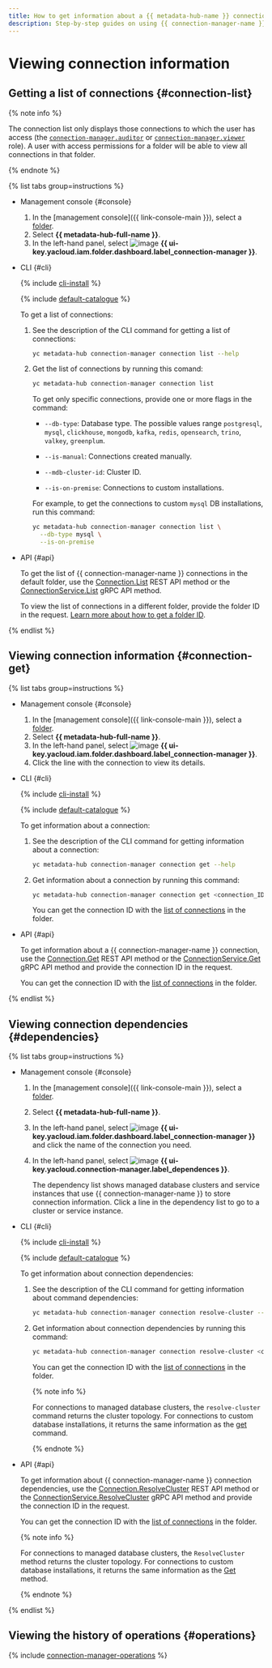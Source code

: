 ```yaml
---
title: How to get information about a {{ metadata-hub-name }} connection. Step-by-step guides
description: Step-by-step guides on using {{ connection-manager-name }} in {{ yandex-cloud }}. In this tutorial, you will learn how to view connections.
---
```


# Viewing connection information


## Getting a list of connections {#connection-list}


{% note info %}

The connection list only displays those connections to which the user has access (the [`connection-manager.auditor`](../security/connection-manager-roles.md#connection-manager-auditor) or [`connection-manager.viewer`](../security/connection-manager-roles.md#connection-manager-viewer) role). A user with access permissions for a folder will be able to view all connections in that folder.

{% endnote %}


{% list tabs group=instructions %}

- Management console {#console}

  1. In the [management console]({{ link-console-main }}), select a [folder](../../resource-manager/concepts/resources-hierarchy.md#folder).
  1. Select **{{ metadata-hub-full-name }}**.
  1. In the left-hand panel, select ![image](../../_assets/console-icons/plug-connection.svg) **{{ ui-key.yacloud.iam.folder.dashboard.label_connection-manager }}**.

- CLI {#cli}

  {% include [cli-install](../../_includes/cli-install.md) %}

  {% include [default-catalogue](../../_includes/default-catalogue.md) %}

  To get a list of connections:

  1. See the description of the CLI command for getting a list of connections:

      ```bash
      yc metadata-hub connection-manager connection list --help
      ```

  1. Get the list of connections by running this comand:
      
      ```bash
      yc metadata-hub connection-manager connection list
      ```

      To get only specific connections, provide one or more flags in the command:

      * `--db-type`: Database type. The possible values range `postgresql`, `mysql`, `clickhouse`, `mongodb`, `kafka`, `redis`, `opensearch`, `trino`, `valkey`, `greenplum`.

      * `--is-manual`: Connections created manually.

      * `--mdb-cluster-id`: Cluster ID.

      * `--is-on-premise`: Connections to custom installations.
      
      For example, to get the connections to custom `mysql` DB installations, run this command:
      
      ```bash
      yc metadata-hub connection-manager connection list \
        --db-type mysql \
        --is-on-premise
      ```

- API {#api}

  To get the list of {{ connection-manager-name }} connections in the default folder, use the [Connection.List](../connection-manager/api-ref/Connection/list.md) REST API method or the [ConnectionService.List](../connection-manager/api-ref/grpc/Connection/list.md) gRPC API method.

  To view the list of connections in a different folder, provide the folder ID in the request. [Learn more about how to get a folder ID](../../resource-manager/operations/folder/get-id.md).

{% endlist %}

## Viewing connection information {#connection-get}

{% list tabs group=instructions %}

- Management console {#console}

  1. In the [management console]({{ link-console-main }}), select a [folder](../../resource-manager/concepts/resources-hierarchy.md#folder).
  1. Select **{{ metadata-hub-full-name }}**.
  1. In the left-hand panel, select ![image](../../_assets/console-icons/plug-connection.svg) **{{ ui-key.yacloud.iam.folder.dashboard.label_connection-manager }}**.
  1. Click the line with the connection to view its details.

- CLI {#cli}

  {% include [cli-install](../../_includes/cli-install.md) %}

  {% include [default-catalogue](../../_includes/default-catalogue.md) %}

  To get information about a connection:
  
  1. See the description of the CLI command for getting information about a connection:

      ```bash
      yc metadata-hub connection-manager connection get --help
      ```

  1. Get information about a connection by running this command:
      
      ```bash
      yc metadata-hub connection-manager connection get <connection_ID>
      ```

      You can get the connection ID with the [list of connections](#connection-list) in the folder.

- API {#api}
  
  To get information about a {{ connection-manager-name }} connection, use the [Connection.Get](../connection-manager/api-ref/Connection/get.md) REST API method or the [ConnectionService.Get](../connection-manager/api-ref/grpc/Connection/get.md) gRPC API method and provide the connection ID in the request.

  You can get the connection ID with the [list of connections](view-connection.md#connection-list) in the folder.

{% endlist %}

## Viewing connection dependencies {#dependencies}

{% list tabs group=instructions %}

- Management console {#console}

  1. In the [management console]({{ link-console-main }}), select a [folder](../../resource-manager/concepts/resources-hierarchy.md#folder).
  1. Select **{{ metadata-hub-full-name }}**.
  1. In the left-hand panel, select ![image](../../_assets/console-icons/plug-connection.svg) **{{ ui-key.yacloud.iam.folder.dashboard.label_connection-manager }}** and click the name of the connection you need.
  1. In the left-hand panel, select ![image](../../_assets/console-icons/nodes-right.svg) **{{ ui-key.yacloud.connection-manager.label_dependences }}**.

     The dependency list shows managed database clusters and service instances that use {{ connection-manager-name }} to store connection information. Click a line in the dependency list to go to a cluster or service instance.

- CLI {#cli}

  {% include [cli-install](../../_includes/cli-install.md) %}

  {% include [default-catalogue](../../_includes/default-catalogue.md) %}

  To get information about connection dependencies:
  
  1. See the description of the CLI command for getting information about command dependencies:

      ```bash
      yc metadata-hub connection-manager connection resolve-cluster --help
      ```

  1. Get information about connection dependencies by running this command:
      
      ```bash
      yc metadata-hub connection-manager connection resolve-cluster <connection_ID>
      ```

      You can get the connection ID with the [list of connections](#connection-list) in the folder.

      {% note info %}
      
      For connections to managed database clusters, the `resolve-cluster` command returns the cluster topology. For connections to custom database installations, it returns the same information as the [get](#connection-get) command.
      
      {% endnote %}

- API {#api}
  
  To get information about {{ connection-manager-name }} connection dependencies, use the [Connection.ResolveCluster](../connection-manager/api-ref/Connection/resolveCluster.md) REST API method or the [ConnectionService.ResolveCluster](../connection-manager/api-ref/grpc/Connection/resolveCluster.md) gRPC API method and provide the connection ID in the request.

  You can get the connection ID with the [list of connections](view-connection.md#connection-list) in the folder.

  {% note info %}

  For connections to managed database clusters, the `ResolveCluster` method returns the cluster topology. For connections to custom database installations, it returns the same information as the [Get](view-connection.md#connection-get) method.

  {% endnote %}

{% endlist %}

## Viewing the history of operations {#operations}

{% include [connection-manager-operations](../../_includes/metadata-hub/connection-manager-operations.md) %}